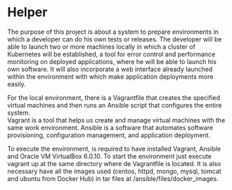 # Helper
The purpose of this project is about a system to prepare environments in which a developer can do his own tests or releases.
The developer will be able to launch two or more machines locally in which a cluster of Kubernetes will be established, a tool for error control and performance monitoring on deployed applications, where he will be able to launch his own software. It will also incorporate a web interface already launched within the environment with which make application deployments more easily.

For the local environment, there is a Vagrantfile that creates the specified virtual machines and then runs an Ansible script that configures the entire system.  
Vagrant is a tool that helps us create and manage virtual machines with the same work environment. Ansible is a software that automates software provisioning, configuration management, and application deployment.

To execute the environment, is required to have installed Vagrant, Ansible and Oracle VM VirtualBox 6.0.10. To start the environment just execute vagrant up at the same directory where de Vagrantfile is located.
It is also necessary have all the images used (centos, httpd, mongo, mysql, tomcat and ubuntu from Docker Hub) in tar files at /ansible/files/docker_images.
